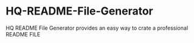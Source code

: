 # HQ-README-File-Generator
HQ README File Generator provides an easy way to crate a professional README FILE 
